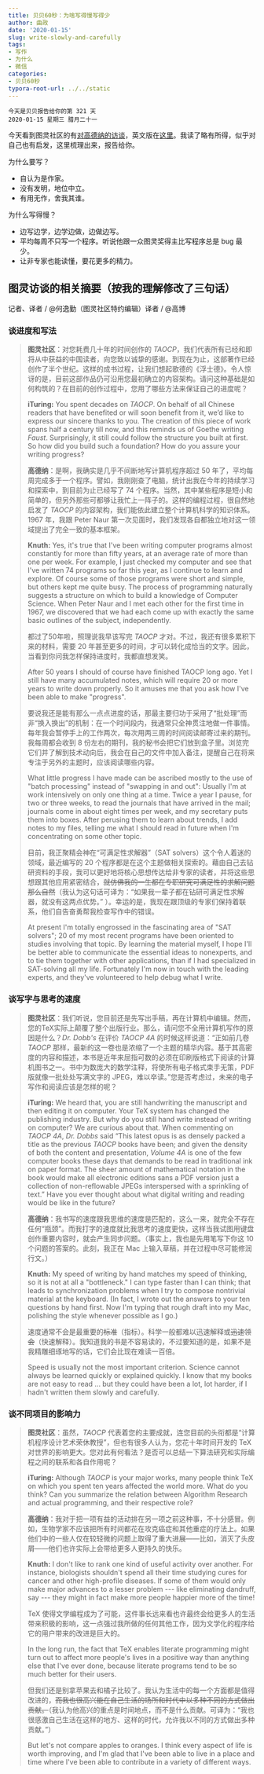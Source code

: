 ```yaml
---
title: 贝贝60秒：为啥写得慢写得少
author: 曲政
date: '2020-01-15'
slug: write-slowly-and-carefully
tags:
- 写作
- 为什么
- 微信
categories:
- 贝贝60秒
typora-root-url: ../../static
---
```

```
今天是贝贝报告给你的第 321 天   
2020-01-15 星期三 腊月二十一
```

今天看到图灵社区的有[对高德纳的访谈](https://www.ituring.com.cn/book/miniarticle/62894)，英文版在[这里](https://www.ituring.com.cn/article/details/742)。我读了略有所得，似乎对自己也有启发，这里梳理出来，报告给你。

为什么要写？

-   自认为是作家。
-   没有发明，地位中立。
-   有用无作，舍我其谁。

为什么写得慢？

-   边写边学，边学边做，边做边写。
-   平均每周不只写一个程序。听说他跟一众图灵奖得主比写程序总是 bug 最少。
-   让非专家也能读懂，要花更多的精力。

## 图灵访谈的相关摘要（按我的理解修改了三句话）

记者、译者 / @何逸勤（图灵社区特约编辑）译者 / @高博

### 谈进度和写法

>   **图灵社区**：对您耗费几十年的时间创作的 *TAOCP*，我们代表所有已经和即将从中获益的中国读者，向您致以诚挚的感谢。到现在为止，这部著作已经创作了半个世纪。这样的成书过程，让我们想起歌德的《浮士德》。令人惊讶的是，目前这部作品仍可沿用您最初确立的内容架构。请问这种基础是如何构筑的？在目前的创作过程中，您用了哪些方法来保证自己的进度呢？
>
>   **iTuring:** You spent decades on *TAOCP*. On  behalf of all Chinese readers that have benefited or will soon benefit  from it, we’d like to express our sincere thanks to you. The creation of this piece of work spans half a century till now, and this reminds us  of Goethe writing *Faust*. Surprisingly, it still could follow  the structure you built at first. So how did you build such a  foundation? How do you assure your writing progress? 
>
>   **高德纳**：是啊，我确实是几乎不间断地写计算机程序超过 50 年了，平均每周完成多于一个程序。譬如，我刚刚查了电脑，统计出我在今年的持续学习和探索中，到目前为止已经写了 74 个程序。当然，其中某些程序是短小和简单的，但另外那些可都够让我忙上一阵子的。这样的编程过程，很自然地启发了 *TAOCP* 的内容架构，我们能依此建立整个计算机科学的知识体系。1967 年，我跟 Peter Naur 第一次见面时，我们发现各自都独立地对这一领域提出了完全一致的基本框架。
>
>   **Knuth:** Yes, it's true that I've been writing computer programs almost constantly for more than fifty years, at an average rate of more than one per week. For example, I just checked my computer and see that I've written 74 programs so far this year, as I continue to learn and explore. Of course some of those programs were short and simple, but others kept me quite busy. The process of programming naturally suggests a structure on which to build a knowledge of Computer Science. When Peter Naur and I met each other for the first time in 1967, we discovered that we had each come up with exactly the same basic outlines of the subject, independently.
>
>   都过了50年啦，照理说我早该写完 *TAOCP* 才对。不过，我还有很多累积下来的材料，需要 20 年甚至更多的时间，才可以转化成恰当的文字。因此，当看到你问我怎样保持进度时，我都直想发笑。
>
>   After 50 years I should of course have finished TAOCP long ago. Yet I still have many accumulated notes, which will require 20 or more years to write down properly. So it amuses me that you ask how I've been able to make "progress".
>
>   要说我还是能有那么一点点进度的话，那最主要归功于采用了“批处理”而非“换入换出”的机制：在一个时间段内，我通常只全神贯注地做一件事情。每年我会暂停手上的工作两次，每次用两三周的时间阅读邮寄过来的期刊。我每周都会收到 8 份左右的期刊，我的秘书会把它们放到盒子里。浏览完它们并了解到技术动向后，我会在自己的文件中加入备注，提醒自己在将来专注于另外的主题时，应该阅读哪些内容。
>
>   What little progress I have made can be ascribed mostly to the use of "batch processing" instead of "swapping in and out": Usually I'm at work intensively on only one thing at a time. Twice a year I pause, for two or three weeks, to read the journals that have arrived in the mail; journals come in about eight times per week, and my secretary puts them into boxes. After perusing them to learn about trends, I add notes to my files, telling me what I should read in future when I'm concentrating on some other topic.
>
>   目前，我正聚精会神在“可满足性求解器”（SAT solvers）这个令人着迷的领域，最近编写的 20 个程序都是在这个主题做相关探索的。藉由自己去钻研资料的手段，我可以更好地将核心思想传达给非专家的读者，并将这些思想跟其他应用紧密结合，~~就仿佛我的一生都在专职研究可满足性的求解问题那么自然~~（我认为这句话可译为：“如果我一辈子都在钻研可满足性求解器，就没有这两点优势。” ）。幸运的是，我现在跟顶级的专家们保持着联系，他们自告奋勇帮我检查写作中的错误。
>
>   At present I'm totally engrossed in the fascinating area of "SAT solvers"; 20 of my most recent programs have been oriented to studies involving that topic. By learning the material myself, I hope I'll be better able to communicate the essential ideas to nonexperts, and to tie them together with other applications, than if I had specialized in SAT-solving all my life. Fortunately I'm now in touch with the leading experts, and they've volunteered to help debug what I write.

### 谈写字与思考的速度


>   **图灵社区**：我们听说，您目前还是先写出手稿，再在计算机中编辑。然而，您的TeX实际上颠覆了整个出版行业。那么，请问您不全用计算机写作的原因是什么？*Dr. Dobb's* 在评价 *TAOCP 4A* 的时候这样说道：“正如前几卷 *TAOCP* 那样，最新的这一卷也是浓缩了一个主题的精华内容。基于其高密度的内容和描述，本书是近年来屈指可数的必须在印刷版格式下阅读的计算机图书之一。书中为数庞大的数学注释，将使所有电子格式束手无策，PDF 版就像一批处处写满文字的 JPEG，难以卒读。”您是否考虑过，未来的电子写作和阅读应该是怎样的呢？
>
>   **iTuring:** We heard that, you are still handwriting  the manuscript and then editing it on computer. Your TeX system has  changed the publishing industry. But why do you still hand write instead of writing on computer? We are curious about that. When commenting on *TAOCP 4A*, *Dr. Dobbs* said “This latest opus is as densely packed a title as the previous *TAOCP* books have been; and given the density of both the content and presentation, *Volume 4A* is one of the few computer books these days that demands to be read in  traditional ink on paper format. The sheer amount of mathematical  notation in the book would make all electronic editions sans a PDF  version just a collection of non-reflowable JPEGs interspersed with a  sprinkling of text.” Have you ever thought about what digital writing and reading would be like in the future?
>
>   **高德纳**：我书写的速度跟我思维的速度是匹配的，这么一来，就完全不存在任何“瓶颈”。而我打字的速度就比我思考的速度更快，这样当我试图用键盘创作重要内容时，就会产生同步问题。（事实上，我也是先用笔写下你这 10 个问题的答案的。此刻，我正在 Mac 上输入草稿，并在过程中尽可能修润行文。）
>
>   **Knuth:** My speed of writing by hand matches my speed of thinking, so it is not at all a "bottleneck." I can type faster than I can think; that leads to synchronization problems when I try to compose nontrivial material at the keyboard. (In fact, I wrote out the answers to your ten questions by hand first. Now I'm typing that rough draft into my Mac, polishing the style whenever possible as I go.)  
>
>   速度通常不会是最重要的~~标准~~（指标）。科学一般都难以迅速解释或~~迅速领会~~（快速解释）。我知道我的书是不容易读的，不过要知道的是，如果不是我精雕细琢地写的话，它们会比现在难读一百倍。
>
>   Speed is usually not the most important criterion. Science cannot always be learned quickly or explained quickly. I know that my books are not easy to read ... but they could have been a lot, lot harder, if I hadn't written them slowly and carefully.

### 谈不同项目的影响力


>   **图灵社区**：虽然，*TAOCP* 代表着您的主要成就，连您目前的头衔都是“计算机程序设计艺术荣休教授”，但也有很多人认为，您花十年时间开发的 TeX 对世界的影响更大。您对此有何看法？是否可以总结一下算法研究和实际编程之间的联系和各自作用呢？
>
>   **iTuring:** Although *TAOCP* is your major  works, many people think TeX on which you spent ten years affected the world more. What do you think? Can you summarize the relation between Algorithm Research and actual programming, and their respective role? 
>
>   **高德纳**：我对于把一项有益的活动排在另一项之前这种事，不十分感冒。例如，生物学家不应该把所有时间都花在攻克癌症和其他重症的疗法上。如果他们中的一些人仅在较轻微的问题上取得了重大进展——比如，消灭了头皮屑——他们也许实际上会带给更多人更持久的快乐。
>
>   **Knuth:** I don't like to rank one kind of useful activity over another. For instance, biologists shouldn't spend all their time studying cures for cancer and other high-profile diseases. If some of them would only make major advances to a lesser problem --- like eliminating dandruff, say --- they might in fact make more people happier more of the time!
>
>   TeX 使得文学编程成为了可能，这件事长远来看也许最终会给更多人的生活带来积极的影响，这一点强过我所做的任何其他工作，因为文学化的程序给它的用户带来的改进是巨大的。
>
>   In the long run, the fact that TeX enables literate programming might turn out to affect more people's lives in a positive way than anything else that I've ever done, because literate programs tend to be so much better for their users.
>
>   但我们还是别拿苹果去和橘子比较了。我认为生活中的每一个方面都是值得改进的，~~而我也很高兴能在自己生活的场所和时代中以多种不同的方式做出贡献。~~（我认为他高兴的重点是时间地点，而不是什么贡献。可译为：“我也很感激自己生活在这样的地方、这样的时代，允许我以不同的方式做出多种贡献。”）
>
>   But let's not compare apples to oranges. I think every aspect of life is worth improving, and I'm glad that I've been able to live in a place and time where I've been able to contribute in a variety of different ways.

